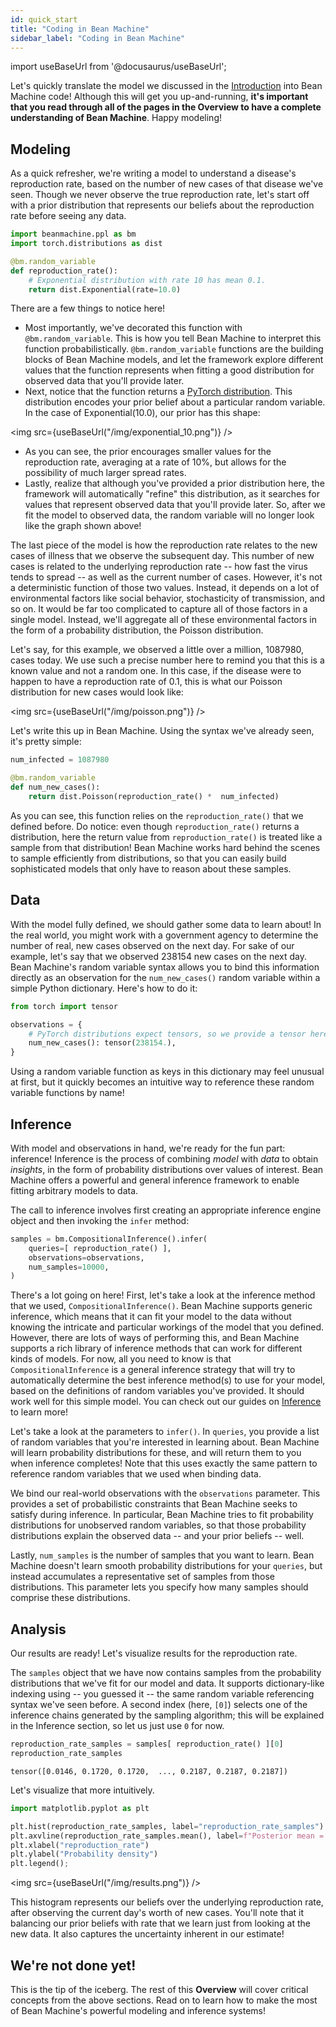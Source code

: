```yaml
---
id: quick_start
title: "Coding in Bean Machine"
sidebar_label: "Coding in Bean Machine"
---
```

import useBaseUrl from '@docusaurus/useBaseUrl';

<!-- @import "../../header.md" -->

Let's quickly translate the model we discussed in the [Introduction](../introduction/introduction.md) into Bean Machine code! Although this will get you up-and-running, **it's important that you read through all of the pages in the Overview to have a complete understanding of Bean Machine**. Happy modeling!

## Modeling

As a quick refresher, we're writing a model to understand a disease's reproduction rate, based on the number of new cases of that disease we've seen. Though we never observe the true reproduction rate, let's start off with a prior distribution that represents our beliefs about the reproduction rate before seeing any data.

```py
import beanmachine.ppl as bm
import torch.distributions as dist

@bm.random_variable
def reproduction_rate():
    # Exponential distribution with rate 10 has mean 0.1.
    return dist.Exponential(rate=10.0)
```

There are a few things to notice here!

  * Most importantly, we've decorated this function with `@bm.random_variable`. This is how you tell Bean Machine to interpret this function probabilistically. `@bm.random_variable` functions are the building blocks of Bean Machine models, and let the framework explore different values that the function represents when fitting a good distribution for observed data that you'll provide later.
  * Next, notice that the function returns a [PyTorch distribution](https://pytorch.org/docs/stable/distributions.html?highlight=distribution#module-torch.distributions). This distribution encodes your prior belief about a particular random variable. In the case of $\text{Exponential}(10.0)$, our prior has this shape:

<img src={useBaseUrl("/img/exponential_10.png")} />

  * As you can see, the prior encourages smaller values for the reproduction rate, averaging at a rate of 10%, but allows for the possibility of much larger spread rates.
  * Lastly, realize that although you've provided a prior distribution here, the framework will automatically "refine" this distribution, as it searches for values that represent observed data that you'll provide later. So, after we fit the model to observed data, the random variable will no longer look like the graph shown above!

The last piece of the model is how the reproduction rate relates to the new cases of illness that we observe the subsequent day. This number of new cases is related to the underlying reproduction rate -- how fast the virus tends to spread -- as well as the current number of cases. However, it's not a deterministic function of those two values. Instead, it depends on a lot of environmental factors like social behavior, stochasticity of transmission, and so on. It would be far too complicated to capture all of those factors in a single model. Instead, we'll aggregate all of these environmental factors in the form of a probability distribution, the $\text{Poisson}$ distribution.

Let's say, for this example, we observed a little over a million, 1087980, cases today. We use such a precise number here to remind you that this is a known value and not a random one. In this case, if the disease were to happen to have a reproduction rate of 0.1, this is what our $\text{Poisson}$ distribution for new cases would look like:

<img src={useBaseUrl("/img/poisson.png")} />

Let's write this up in Bean Machine. Using the syntax we've already seen, it's pretty simple:

```py
num_infected = 1087980

@bm.random_variable
def num_new_cases():
    return dist.Poisson(reproduction_rate() *  num_infected)
```

As you can see, this function relies on the `reproduction_rate()` that we defined before. Do notice: even though `reproduction_rate()` returns a distribution, here the return value from `reproduction_rate()` is treated like a sample from that distribution! Bean Machine works hard behind the scenes to sample efficiently from distributions, so that you can easily build sophisticated models that only have to reason about these samples.

## Data

With the model fully defined, we should gather some data to learn about! In the real world, you might work with a government agency to determine the number of real, new cases observed on the next day. For sake of our example, let's say that we observed 238154 new cases on the next day. Bean Machine's random variable syntax allows you to bind this information directly as an observation for the `num_new_cases()` random variable within a simple Python dictionary. Here's how to do it:

```py
from torch import tensor

observations = {
    # PyTorch distributions expect tensors, so we provide a tensor here.
    num_new_cases(): tensor(238154.),
}
```

Using a random variable function as keys in this dictionary may feel unusual at first, but it quickly becomes an intuitive way to reference these random variable functions by name!

## Inference

With model and observations in hand, we're ready for the fun part: inference! Inference is the process of combining _model_ with _data_ to obtain _insights_, in the form of probability distributions over values of interest. Bean Machine offers a powerful and general inference framework to enable fitting arbitrary models to data.

The call to inference involves first creating an appropriate inference engine object and then invoking the `infer` method:

```py
samples = bm.CompositionalInference().infer(
    queries=[ reproduction_rate() ],
    observations=observations,
    num_samples=10000,
)
```

There's a lot going on here! First, let's take a look at the inference method that we used, `CompositionalInference()`. Bean Machine supports generic inference, which means that it can fit your model to the data without knowing the intricate and particular workings of the model that you defined. However, there are lots of ways of performing this, and Bean Machine supports a rich library of inference methods that can work for different kinds of models. For now, all you need to know is that `CompositionalInference` is a general inference strategy that will try to automatically determine the best inference method(s) to use for your model, based on the definitions of random variables you've provided. It should work well for this simple model. You can check out our guides on [Inference](../inference/inference.md) to learn more!

Let's take a look at the parameters to `infer()`. In `queries`, you provide a list of random variables that you're interested in learning about. Bean Machine will learn probability distributions for these, and will return them to you when inference completes! Note that this uses exactly the same pattern to reference random variables that we used when binding data.

We bind our real-world observations with the `observations` parameter. This provides a set of probabilistic constraints that Bean Machine seeks to satisfy during inference. In particular, Bean Machine tries to fit probability distributions for unobserved random variables, so that those probability distributions explain the observed data -- and your prior beliefs -- well.

Lastly, `num_samples` is the number of samples that you want to learn. Bean Machine doesn't learn smooth probability distributions for your `queries`, but instead accumulates a representative set of samples from those distributions. This parameter lets you specify how many samples should comprise these distributions.

## Analysis

Our results are ready! Let's visualize results for the reproduction rate.

The `samples` object that we have now contains samples from the probability distributions that we've fit for our model and data. It supports dictionary-like indexing using -- you guessed it -- the same random variable referencing syntax we've seen before. A second index (here, `[0]`) selects one of the inference chains generated by the sampling algorithm; this will be explained in the Inference section, so let us just use `0` for now.

<!-- TODO: The syntax for accessing samples is ugly because of chains and detaching. We should fix it. -->
```py
reproduction_rate_samples = samples[ reproduction_rate() ][0]
reproduction_rate_samples
```

```
tensor([0.0146, 0.1720, 0.1720,  ..., 0.2187, 0.2187, 0.2187])
```

Let's visualize that more intuitively.

```py
import matplotlib.pyplot as plt

plt.hist(reproduction_rate_samples, label="reproduction_rate_samples")
plt.axvline(reproduction_rate_samples.mean(), label=f"Posterior mean = {reproduction_rate_samples.mean() :.2f}", color="K")
plt.xlabel("reproduction_rate")
plt.ylabel("Probability density")
plt.legend();
```

<img src={useBaseUrl("/img/results.png")} />

This histogram represents our beliefs over the underlying reproduction rate, after observing the current day's worth of new cases. You'll note that it balancing our prior beliefs with rate that we learn just from looking at the new data. It also captures the uncertainty inherent in our estimate!

## We're not done yet!

This is the tip of the iceberg. The rest of this **Overview** will cover critical concepts from the above sections. Read on to learn how to make the most of Bean Machine's powerful modeling and inference systems!

<!-- ## Quick start Part 1

### Modeling

At this point it would be helpful to briefly look at our example model written in Bean Machine.
Random variables such as `reproduction_rate` and `num_new_cases` are represented as functions which compute the Conditional Probability Distribution (CPD) of these variables and return a [PyTorch distribution object](https://pytorch.org/docs/stable/distributions.html?highlight=distribution#module-torch.distributions).
These **dependency functions** that compute the CPD are marked with the `beanmachine.ppl.random_variable` decorator and all Elementary Probability Distributions (EPDs) are based on PyTorch EPDs in the `torch.distribution` package.

```py
import beanmachine.ppl as bm
import torch.distributions as dist
from torch import tensor


num_infected = 1087980

@bm.random_variable
def reproduction_rate():
    return dist.Exponential(1 / 0.1)

@bm.random_variable
def num_new_cases():
    return dist.Poisson(reproduction_rate() *  num_infected)
```

### Inference

The call to inference involves first creating an appropriate inference engine object and then invoking the `infer` method as follows

```py
engine = bm.CompositionalInference()
samples = engine.infer(
    queries = [reproduction_rate()],
    observations = {num_new_cases() : tensor(238154.0)},
    num_samples = 1000,
)
```

Here it is important to note that the call `reproduction_rate()` in the list of queried variables refers to the name of a random variable while the same call in the dependency function  of `num_new_cases()` refers to the value of the random variable.

The semantics of the `infer` call are to request the posterior distribution of the random variable `reproduction_rate()` given that the value of the random variable `num_new_cases()` is equal to `238154`.
Note that all values in Bean Machine are represented as PyTorch tensors.

### Results

The inference engine that we are using in this example is an instance of Markov Chain Monte Carlo (MCMC) inference which represents the posterior as a set of samples.
We can inspect these samples by using the function call `reproduction_rate()` to refer to the name of a random variable as follows,

```py
samples[reproduction_rate()]
```

```
tensor([[0.2189, 0.2187, 0.2188,  ..., 0.2186, 0.2187, 0.2188],
        [0.2187, 0.2192, 0.2185,  ..., 0.2187, 0.2182, 0.2183],
        [0.2181, 0.2197, 0.2188,  ..., 0.2185, 0.2191, 0.2187],
        [0.2188, 0.2184, 0.2183,  ..., 0.2183, 0.2189, 0.2189]],
       grad_fn=<SliceBackward>)
```

By default inference produces samples from 4 independent chains, hence the 4 arrays above.
This can be controlled with the `num_chains` parameter.
Of course, we can do the usual PyTorch tensor operations on these samples,

```py
samples[reproduction_rate()].mean().item()
```

```
0.2188912332057953
```

### Diagnostics

The Bean Machine library has standard MCMC diagnostics available.
These diagnostics can be accessed through `Diagnostics` as follows

```py
diag = bm.Diagnostics(samples)
diag.summary()
```

|                              |avg       |std      |2.5%       |50%     |97.5%     |r_hat        |n_eff|
|---|---|---|---|---|---|---|---|
|reproduction_rate()[]  |0.218891  |0.000454  |0.218011  |0.218889  |0.219761  |1.003263  |2356.885498|

In addition to the numerical diagnostics, other standard graphs can also be produced as follows

```py
diag.plot(display=True)
```

![Trace Plot](trace1.png)

![Auto Correlation Plot](autocorr1.png) -->

